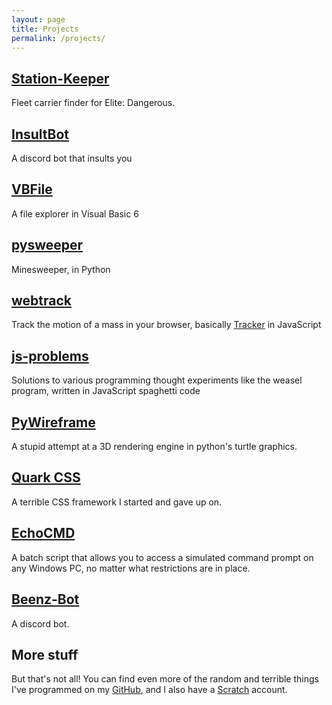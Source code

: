 ```yaml
---
layout: page
title: Projects
permalink: /projects/
---
```


## [Station-Keeper](https://pr0x1mas.github.io/station-keeper/)

Fleet carrier finder for Elite: Dangerous.

## [InsultBot](https://pr0x1mas.github.io/InsultBot)

A discord bot that insults you

## [VBFile](https://pr0x1mas.github.io/vbFile)

A file explorer in Visual Basic 6

## [pysweeper](https://github.com/Pr0x1mas/pysweeper)

Minesweeper, in Python

## [webtrack](https://pr0x1mas.github.io/webtrack/)

Track the motion of a mass in your browser, basically [Tracker](https://physlets.org/tracker/) in JavaScript

## [js-problems](https://pr0x1mas.github.io/js-problems/)

Solutions to various programming thought experiments like the weasel program, written in JavaScript spaghetti code

## [PyWireframe](https://pr0x1mas.github.io/PyWireframe)

A stupid attempt at a 3D rendering engine in python's turtle graphics.

## [Quark CSS](https://pr0x1mas.github.io/quark-CSS)

A terrible CSS framework I started and gave up on.

## [EchoCMD](https://pr0x1mas.github.io/EchoCMD)

A batch script that allows you to access a simulated command prompt on any Windows PC, no matter what restrictions are in place.

## [Beenz-Bot](https://pr0x1mas.github.io/beenz-bot)

A discord bot.

## More stuff

But that's not all! You can find even more of the random and terrible things I've programmed on my [GitHub](https://github.com/Pr0x1mas), and I also have a [Scratch](https://scratch.mit.edu/users/HYPERHAMSTER534/) account.
